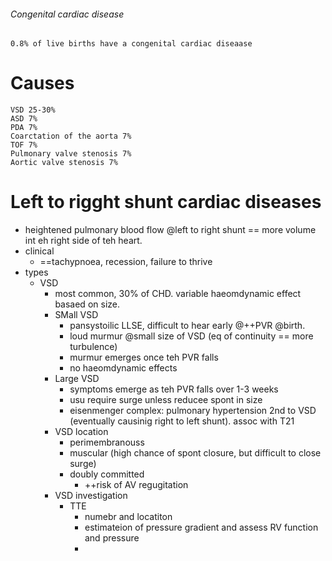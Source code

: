 ###### Congenital cardiac disease
    0.8% of live births have a congenital cardiac diseaase

# Causes
    VSD 25-30%
    ASD 7%
    PDA 7%
    Coarctation of the aorta 7%
    TOF 7%
    Pulmonary valve stenosis 7%
    Aortic valve stenosis 7%


# Left to rigght shunt cardiac diseases
- heightened pulmonary blood flow @left to right shunt == more volume int eh right side of teh heart. 
- clinical
    + ==tachypnoea, recession, failure to thrive
- types
    + VSD
        * most common, 30% of CHD. variable haeomdynamic effect basaed on size.
        * SMall VSD
            - pansystoilic LLSE, difficult to hear early @++PVR @birth. 
            - loud murmur @small size of VSD (eq of continuity == more turbulence)
            - murmur emerges once teh PVR falls
            - no haeomdynamic effects
        * Large VSD
            - symptoms emerge as teh PVR falls over 1-3 weeks
            - usu require surge unless reducee spont in size
            - eisenmenger complex: pulmonary hypertension 2nd to VSD (eventually causinig right to left shunt). assoc with T21
        * VSD location
            - perimembranouss
            - muscular (high chance of spont closure, but difficult to close surge)
            - doubly committed
                + ++risk of AV regugitation
        * VSD investigation
            - TTE
                + numebr and locatiton
                + estimateion of pressure gradient and assess RV function and pressure
                + 